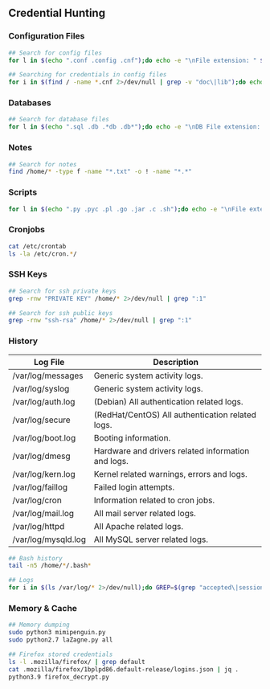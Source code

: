 ## Credential Hunting

### Configuration Files
```bash
## Search for config files
for l in $(echo ".conf .config .cnf");do echo -e "\nFile extension: " $l; find / -name *$l 2>/dev/null | grep -v "lib\|fonts\|share\|core" ;done

## Searching for credentials in config files
for i in $(find / -name *.cnf 2>/dev/null | grep -v "doc\|lib");do echo -e "\nFile: " $i; grep "user\|password\|pass" $i 2>/dev/null | grep -v "\#";done
```

### Databases

```bash
## Search for database files
for l in $(echo ".sql .db .*db .db*");do echo -e "\nDB File extension: " $l; find / -name *$l 2>/dev/null | grep -v "doc\|lib\|headers\|share\|man";done
```

### Notes

```bash
## Search for notes
find /home/* -type f -name "*.txt" -o ! -name "*.*"
```

### Scripts

```bash
for l in $(echo ".py .pyc .pl .go .jar .c .sh");do echo -e "\nFile extension: " $l; find / -name *$l 2>/dev/null | grep -v "doc\|lib\|headers\|share";done
```

### Cronjobs

```bash
cat /etc/crontab 
ls -la /etc/cron.*/
```

### SSH Keys

```bash
## Search for ssh private keys
grep -rnw "PRIVATE KEY" /home/* 2>/dev/null | grep ":1"

## Search for ssh public keys
grep -rnw "ssh-rsa" /home/* 2>/dev/null | grep ":1"
```

### History 

| **Log File**   | **Description**   |
| --------------|-------------------|
|/var/log/messages|	Generic system activity logs.|
|/var/log/syslog|	Generic system activity logs.|
|/var/log/auth.log|	(Debian) All authentication related logs.|
|/var/log/secure|	(RedHat/CentOS) All authentication related logs.|
|/var/log/boot.log|	Booting information.|
|/var/log/dmesg|	Hardware and drivers related information and logs.|
|/var/log/kern.log|	Kernel related warnings, errors and logs.|
|/var/log/faillog|	Failed login attempts.|
|/var/log/cron|	Information related to cron jobs.|
|/var/log/mail.log|	All mail server related logs.|
|/var/log/httpd|	All Apache related logs.|
|/var/log/mysqld.log|	All MySQL server related logs.|

```bash
## Bash history
tail -n5 /home/*/.bash*

## Logs
for i in $(ls /var/log/* 2>/dev/null);do GREP=$(grep "accepted\|session opened\|session closed\|failure\|failed\|ssh\|password changed\|new user\|delete user\|sudo\|COMMAND\=\|logs" $i 2>/dev/null); if [[ $GREP ]];then echo -e "\n#### Log file: " $i; grep "accepted\|session opened\|session closed\|failure\|failed\|ssh\|password changed\|new user\|delete user\|sudo\|COMMAND\=\|logs" $i 2>/dev/null;fi;done
```

### Memory & Cache

```bash
## Memory dumping
sudo python3 mimipenguin.py 
sudo python2.7 laZagne.py all

## Firefox stored credentials
ls -l .mozilla/firefox/ | grep default 
cat .mozilla/firefox/1bplpd86.default-release/logins.json | jq .
python3.9 firefox_decrypt.py
```
